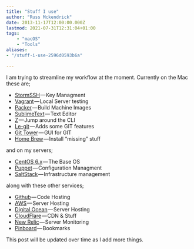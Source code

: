 ```yaml
---
title: "Stuff I use"
author: "Russ Mckendrick"
date: 2013-11-17T12:00:00.000Z
lastmod: 2021-07-31T12:31:04+01:00
tags:
    - "macOS"
    - "Tools"
aliases:
- "/stuff-i-use-2596d0593b6a"

---
```


I am trying to streamline my workflow at the moment. Currently on the Mac these are;

- [StormSSH](https://github.com/emre/storm) — Key Managment
- [Vagrant](http://www.vagrantup.com) — Local Server testing
- [Packer](http://www.packer.io) — Build Machine Images
- [SublimeText](http://www.sublimetext.com) — Text Editor
- [Z](https://github.com/rupa/z) — Jump around the CLI
- [Le-git](http://www.git-legit.org) — Adds some GIT features
- [Git Tower](http://www.git-tower.com) — GUI for GIT
- [Home Brew](http://brew.sh) — Install “missing” stuff

and on my servers;

- [CentOS 6.x](http://centos.org) — The Base OS
- [Puppet](http://puppetlabs.com) — Configuration Managment
- [SaltStack](http://www.saltstack.com/community/) — Infrastructure management

along with these other services;

- [Github](https://github.com/russmckendrick) — Code Hosting
- [AWS](http://aws.amazon.com) — Server Hosting
- [Digital Ocean](https://www.digitalocean.com) — Server Hosting
- [CloudFlare](https://www.cloudflare.com) — CDN & Stuff
- [New Relic](http://newrelic.com) — Server Monitoring
- [Pinboard](https://pinboard.in/) — Bookmarks

This post will be updated over time as I add more things.
